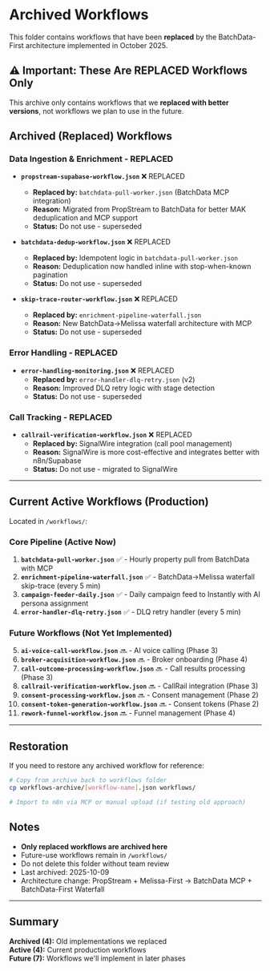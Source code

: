 # Archived Workflows

This folder contains workflows that have been **replaced** by the BatchData-First architecture implemented in October 2025.

## ⚠️ Important: These Are REPLACED Workflows Only

This archive only contains workflows that we **replaced with better versions**, not workflows we plan to use in the future.

## Archived (Replaced) Workflows

### Data Ingestion & Enrichment - REPLACED
- **`propstream-supabase-workflow.json`** ❌ REPLACED
  - **Replaced by:** `batchdata-pull-worker.json` (BatchData MCP integration)
  - **Reason:** Migrated from PropStream to BatchData for better MAK deduplication and MCP support
  - **Status:** Do not use - superseded

- **`batchdata-dedup-workflow.json`** ❌ REPLACED
  - **Replaced by:** Idempotent logic in `batchdata-pull-worker.json`
  - **Reason:** Deduplication now handled inline with stop-when-known pagination
  - **Status:** Do not use - superseded

- **`skip-trace-router-workflow.json`** ❌ REPLACED
  - **Replaced by:** `enrichment-pipeline-waterfall.json`
  - **Reason:** New BatchData→Melissa waterfall architecture with MCP
  - **Status:** Do not use - superseded

### Error Handling - REPLACED
- **`error-handling-monitoring.json`** ❌ REPLACED
  - **Replaced by:** `error-handler-dlq-retry.json` (v2)
  - **Reason:** Improved DLQ retry logic with stage detection
  - **Status:** Do not use - superseded

### Call Tracking - REPLACED
- **`callrail-verification-workflow.json`** ❌ REPLACED
  - **Replaced by:** SignalWire integration (call pool management)
  - **Reason:** SignalWire is more cost-effective and integrates better with n8n/Supabase
  - **Status:** Do not use - migrated to SignalWire

---

## Current Active Workflows (Production)

Located in `/workflows/`:

### Core Pipeline (Active Now)
1. **`batchdata-pull-worker.json`** ✅ - Hourly property pull from BatchData with MCP
2. **`enrichment-pipeline-waterfall.json`** ✅ - BatchData→Melissa waterfall skip-trace (every 5 min)
3. **`campaign-feeder-daily.json`** ✅ - Daily campaign feed to Instantly with AI persona assignment
4. **`error-handler-dlq-retry.json`** ✅ - DLQ retry handler (every 5 min)

### Future Workflows (Not Yet Implemented)
5. **`ai-voice-call-workflow.json`** 🔜 - AI voice calling (Phase 3)
6. **`broker-acquisition-workflow.json`** 🔜 - Broker onboarding (Phase 4)
7. **`call-outcome-processing-workflow.json`** 🔜 - Call results processing (Phase 3)
8. **`callrail-verification-workflow.json`** 🔜 - CallRail integration (Phase 3)
9. **`consent-processing-workflow.json`** 🔜 - Consent management (Phase 2)
10. **`consent-token-generation-workflow.json`** 🔜 - Consent tokens (Phase 2)
11. **`rework-funnel-workflow.json`** 🔜 - Funnel management (Phase 4)

---

## Restoration

If you need to restore any archived workflow for reference:

```bash
# Copy from archive back to workflows folder
cp workflows-archive/[workflow-name].json workflows/

# Import to n8n via MCP or manual upload (if testing old approach)
```

## Notes

- **Only replaced workflows are archived here**
- Future-use workflows remain in `/workflows/` 
- Do not delete this folder without team review
- Last archived: 2025-10-09
- Architecture change: PropStream + Melissa-First → BatchData MCP + BatchData-First Waterfall

---

## Summary

**Archived (4):** Old implementations we replaced  
**Active (4):** Current production workflows  
**Future (7):** Workflows we'll implement in later phases

